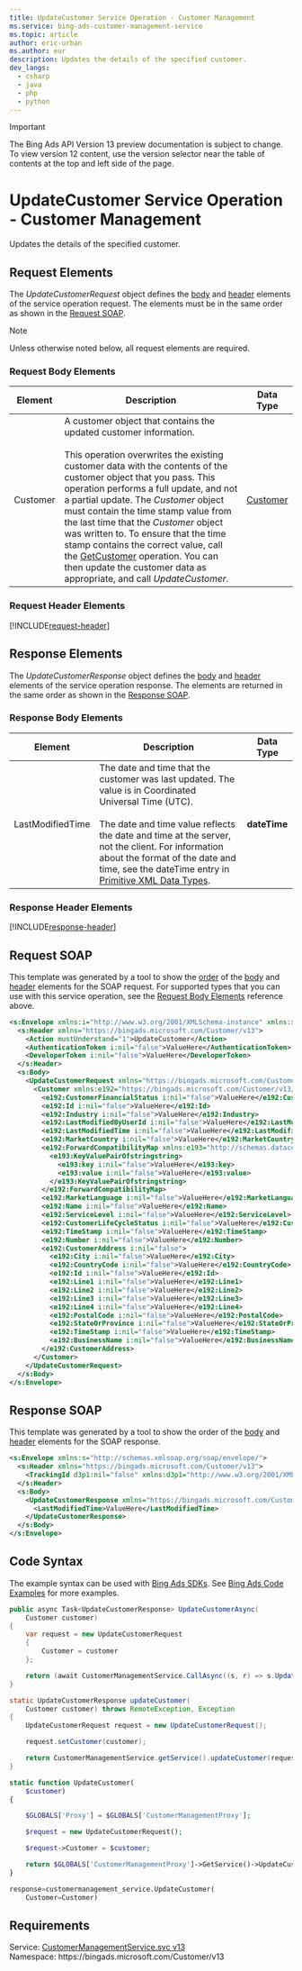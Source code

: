 ```yaml
---
title: UpdateCustomer Service Operation - Customer Management
ms.service: bing-ads-customer-management-service
ms.topic: article
author: eric-urban
ms.author: eur
description: Updates the details of the specified customer.
dev_langs: 
  - csharp
  - java
  - php
  - python
---
```

> [!IMPORTANT]
> The Bing Ads API Version 13 preview documentation is subject to change. To view version 12 content, use the version selector near the table of contents at the top and left side of the page.

# UpdateCustomer Service Operation - Customer Management
Updates the details of the specified customer.

## <a name="request"></a>Request Elements
The *UpdateCustomerRequest* object defines the [body](#request-body) and [header](#request-header) elements of the service operation request. The elements must be in the same order as shown in the [Request SOAP](#request-soap). 

> [!NOTE]
> Unless otherwise noted below, all request elements are required.

### <a name="request-body"></a>Request Body Elements

|Element|Description|Data Type|
|-----------|---------------|-------------|
|<a name="customer"></a>Customer|A customer object that contains the updated customer information.<br/><br/>This operation overwrites the existing customer data with the contents of the customer object that you pass. This operation performs a full update, and not a partial update. The *Customer* object must contain the time stamp value from the last time that the *Customer* object was written to. To ensure that the time stamp contains the correct value, call the [GetCustomer](getcustomer.md) operation. You can then update the customer data as appropriate, and call *UpdateCustomer*.|[Customer](customer.md)|

### <a name="request-header"></a>Request Header Elements
[!INCLUDE[request-header](./includes/request-header.md)]

## <a name="response"></a>Response Elements
The *UpdateCustomerResponse* object defines the [body](#response-body) and [header](#response-header) elements of the service operation response. The elements are returned in the same order as shown in the [Response SOAP](#response-soap).

### <a name="response-body"></a>Response Body Elements

|Element|Description|Data Type|
|-----------|---------------|-------------|
|<a name="lastmodifiedtime"></a>LastModifiedTime|The date and time that the customer was last updated. The value is in Coordinated Universal Time (UTC).<br/><br/>The date and time value reflects the date and time at the server, not the client. For information about the format of the date and time, see the dateTime entry in [Primitive XML Data Types](https://go.microsoft.com/fwlink/?linkid=859198).|**dateTime**|

### <a name="response-header"></a>Response Header Elements
[!INCLUDE[response-header](./includes/response-header.md)]

## <a name="request-soap"></a>Request SOAP
This template was generated by a tool to show the [order](../guides/services-protocol.md#element-order) of the [body](#request-body) and [header](#request-header) elements for the SOAP request. For supported types that you can use with this service operation, see the [Request Body Elements](#request-header) reference above.

```xml
<s:Envelope xmlns:i="http://www.w3.org/2001/XMLSchema-instance" xmlns:s="http://schemas.xmlsoap.org/soap/envelope/">
  <s:Header xmlns="https://bingads.microsoft.com/Customer/v13">
    <Action mustUnderstand="1">UpdateCustomer</Action>
    <AuthenticationToken i:nil="false">ValueHere</AuthenticationToken>
    <DeveloperToken i:nil="false">ValueHere</DeveloperToken>
  </s:Header>
  <s:Body>
    <UpdateCustomerRequest xmlns="https://bingads.microsoft.com/Customer/v13">
      <Customer xmlns:e192="https://bingads.microsoft.com/Customer/v13/Entities" i:nil="false">
        <e192:CustomerFinancialStatus i:nil="false">ValueHere</e192:CustomerFinancialStatus>
        <e192:Id i:nil="false">ValueHere</e192:Id>
        <e192:Industry i:nil="false">ValueHere</e192:Industry>
        <e192:LastModifiedByUserId i:nil="false">ValueHere</e192:LastModifiedByUserId>
        <e192:LastModifiedTime i:nil="false">ValueHere</e192:LastModifiedTime>
        <e192:MarketCountry i:nil="false">ValueHere</e192:MarketCountry>
        <e192:ForwardCompatibilityMap xmlns:e193="http://schemas.datacontract.org/2004/07/System.Collections.Generic" i:nil="false">
          <e193:KeyValuePairOfstringstring>
            <e193:key i:nil="false">ValueHere</e193:key>
            <e193:value i:nil="false">ValueHere</e193:value>
          </e193:KeyValuePairOfstringstring>
        </e192:ForwardCompatibilityMap>
        <e192:MarketLanguage i:nil="false">ValueHere</e192:MarketLanguage>
        <e192:Name i:nil="false">ValueHere</e192:Name>
        <e192:ServiceLevel i:nil="false">ValueHere</e192:ServiceLevel>
        <e192:CustomerLifeCycleStatus i:nil="false">ValueHere</e192:CustomerLifeCycleStatus>
        <e192:TimeStamp i:nil="false">ValueHere</e192:TimeStamp>
        <e192:Number i:nil="false">ValueHere</e192:Number>
        <e192:CustomerAddress i:nil="false">
          <e192:City i:nil="false">ValueHere</e192:City>
          <e192:CountryCode i:nil="false">ValueHere</e192:CountryCode>
          <e192:Id i:nil="false">ValueHere</e192:Id>
          <e192:Line1 i:nil="false">ValueHere</e192:Line1>
          <e192:Line2 i:nil="false">ValueHere</e192:Line2>
          <e192:Line3 i:nil="false">ValueHere</e192:Line3>
          <e192:Line4 i:nil="false">ValueHere</e192:Line4>
          <e192:PostalCode i:nil="false">ValueHere</e192:PostalCode>
          <e192:StateOrProvince i:nil="false">ValueHere</e192:StateOrProvince>
          <e192:TimeStamp i:nil="false">ValueHere</e192:TimeStamp>
          <e192:BusinessName i:nil="false">ValueHere</e192:BusinessName>
        </e192:CustomerAddress>
      </Customer>
    </UpdateCustomerRequest>
  </s:Body>
</s:Envelope>
```

## <a name="response-soap"></a>Response SOAP
This template was generated by a tool to show the order of the [body](#response-body) and [header](#response-header) elements for the SOAP response.

```xml
<s:Envelope xmlns:s="http://schemas.xmlsoap.org/soap/envelope/">
  <s:Header xmlns="https://bingads.microsoft.com/Customer/v13">
    <TrackingId d3p1:nil="false" xmlns:d3p1="http://www.w3.org/2001/XMLSchema-instance">ValueHere</TrackingId>
  </s:Header>
  <s:Body>
    <UpdateCustomerResponse xmlns="https://bingads.microsoft.com/Customer/v13">
      <LastModifiedTime>ValueHere</LastModifiedTime>
    </UpdateCustomerResponse>
  </s:Body>
</s:Envelope>
```

## <a name="example"></a>Code Syntax
The example syntax can be used with [Bing Ads SDKs](../guides/client-libraries.md). See [Bing Ads Code Examples](../guides/code-examples.md) for more examples.
```csharp
public async Task<UpdateCustomerResponse> UpdateCustomerAsync(
	Customer customer)
{
	var request = new UpdateCustomerRequest
	{
		Customer = customer
	};

	return (await CustomerManagementService.CallAsync((s, r) => s.UpdateCustomerAsync(r), request));
}
```
```java
static UpdateCustomerResponse updateCustomer(
	Customer customer) throws RemoteException, Exception
{
	UpdateCustomerRequest request = new UpdateCustomerRequest();

	request.setCustomer(customer);

	return CustomerManagementService.getService().updateCustomer(request);
}
```
```php
static function UpdateCustomer(
	$customer)
{

	$GLOBALS['Proxy'] = $GLOBALS['CustomerManagementProxy'];

	$request = new UpdateCustomerRequest();

	$request->Customer = $customer;

	return $GLOBALS['CustomerManagementProxy']->GetService()->UpdateCustomer($request);
}
```
```python
response=customermanagement_service.UpdateCustomer(
	Customer=Customer)
```

## Requirements
Service: [CustomerManagementService.svc v13](https://clientcenter.api.bingads.microsoft.com/Api/CustomerManagement/v13/CustomerManagementService.svc)  
Namespace: https\://bingads.microsoft.com/Customer/v13  

